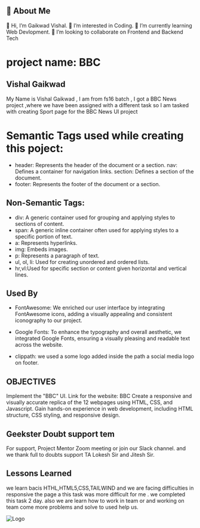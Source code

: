 ## 🚀 About Me
👋 Hi, I’m Gaikwad Vishal.
👀 I’m interested in Coding. 
🌱 I’m currently learning Web Devlopment.
💞️ I’m looking to collaborate on Frontend and Backend Tech

# project name: BBC 

## Vishal Gaikwad

My Name is Vishal Gaikwad , I am from fs16 batch , I got a BBC News project ,where we have been assigned with a different task so
I am tasked with creating Sport page for the BBC News UI project

# Semantic Tags used while creating this poject:
- header: Represents the header of the document or a section. nav: Defines a container for navigation links. section: Defines a section of the document.
- footer: Represents the footer of the document or a section. 
 


## Non-Semantic Tags:

- div: A generic container used for grouping and applying styles to sections of content.
- span: A generic inline container often used for applying styles to a specific portion of text.
- a: Represents hyperlinks.
- img: Embeds images.
- p: Represents a paragraph of text.
- ul, ol, li: Used for creating unordered and ordered lists.
- hr,vl:Used for specific section or content given horizontal and vertical lines.

## Used By



- FontAwesome: We enriched our user interface by integrating FontAwesome icons, adding a visually appealing and consistent iconography to our project.
- Google Fonts: To enhance the typography and overall aesthetic, we integrated Google Fonts, ensuring a visually pleasing and readable text across the website.

- clippath: we used a some logo added inside the path a social media logo on footer. 

## OBJECTIVES

Implement the "BBC" UI. Link for the website: BBC
Create a responsive and visually accurate replica of the 12 webpages using HTML, CSS, and Javascript.
Gain hands-on experience in web development, including HTML structure, CSS styling, and responsive design.

## Geekster Doubt support tem

For support, Project Mentor Zoom meeting  or join our Slack channel. and we thank full to doubts support TA Lokesh Sir and Jitesh Sir.


## Lessons Learned

we learn  bacis HTHL,HTML5,CSS,TAILWIND and we are facing difficulties in responsive the page a this task was more difficult for me . we  completed this task 2 day.
also we are learn how to work in team or and working on team come more problems and solve to used help us. 

![Logo](https://th.bing.com/th/id/OIP.d49GMsGxhzsTSWfFD5AyAAHaCH?rs=1&pid=ImgDetMain)



